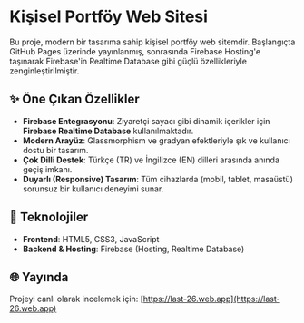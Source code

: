 # Kişisel Portföy Web Sitesi

Bu proje, modern bir tasarıma sahip kişisel portföy web sitemdir. Başlangıçta GitHub Pages üzerinde yayınlanmış, sonrasında Firebase Hosting'e taşınarak Firebase'in Realtime Database gibi güçlü özellikleriyle zenginleştirilmiştir.

## ✨ Öne Çıkan Özellikler

- **Firebase Entegrasyonu**: Ziyaretçi sayacı gibi dinamik içerikler için **Firebase Realtime Database** kullanılmaktadır.
- **Modern Arayüz**: Glassmorphism ve gradyan efektleriyle şık ve kullanıcı dostu bir tasarım.
- **Çok Dilli Destek**: Türkçe (TR) ve İngilizce (EN) dilleri arasında anında geçiş imkanı.
- **Duyarlı (Responsive) Tasarım**: Tüm cihazlarda (mobil, tablet, masaüstü) sorunsuz bir kullanıcı deneyimi sunar.

## 🚀 Teknolojiler

- **Frontend**: HTML5, CSS3, JavaScript
- **Backend & Hosting**: Firebase (Hosting, Realtime Database)

## 🌐 Yayında

Projeyi canlı olarak incelemek için: [https://last-26.web.app](https://last-26.web.app)
